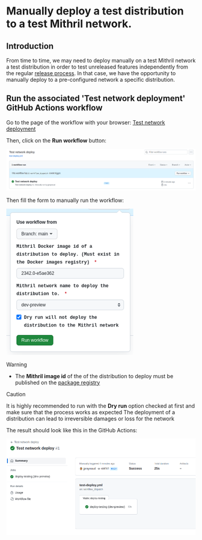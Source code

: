 # Manually deploy a test distribution to a test Mithril network.

## Introduction

From time to time, we may need to deploy manually on a test Mithril network a test distribution in order to test unreleased features independently from the regular [release process](https://mithril.network/doc/adr/3). In that case, we have the opportunity to manually deploy to a pre-configured network a specific distribution.

## Run the associated 'Test network deployment' GitHub Actions workflow

Go to the page of the workflow with your browser: [Test network deployment](https://github.com/input-output-hk/mithril/actions/workflows/test-deploy-network.yml)

Then, click on the **Run workflow** button:

![Run workflow button](./img/run-workflow-button.png)

Then fill the form to manually run the workflow:

![Run workflow form](./img/run-workflow-form.png)

> [!WARNING]  
> - The **Mithril image id** of the of the distribution to deploy must be published on the [package registry](https://github.com/orgs/input-output-hk/packages?repo_name=mithril)

> [!CAUTION]
> It is highly recommended to run with the **Dry run** option checked at first and make sure that the process works as expected
> The deployment of a distribution can lead to irreversible damages or loss for the network


The result should look like this in the GitHub Actions:

![Run workflow result](./img/run-workflow-result.png)

